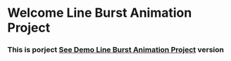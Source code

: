 # Welcome Line Burst Animation Project

<h3> This is porject <a href="https://illustrious-peony-4b4e78.netlify.app/">See Demo Line Burst Animation Project</a> version </h3>
